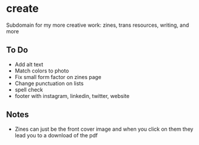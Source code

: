 # create
Subdomain for my more creative work: zines, trans resources, writing, and more

## To Do
* Add alt text
* Match colors to photo
* Fix small form factor on zines page
* Change punctuation on lists
* spell check
* footer with instagram, linkedin, twitter, website


## Notes
* Zines can just be the front cover image and when you click on them they lead you to a download of the pdf
